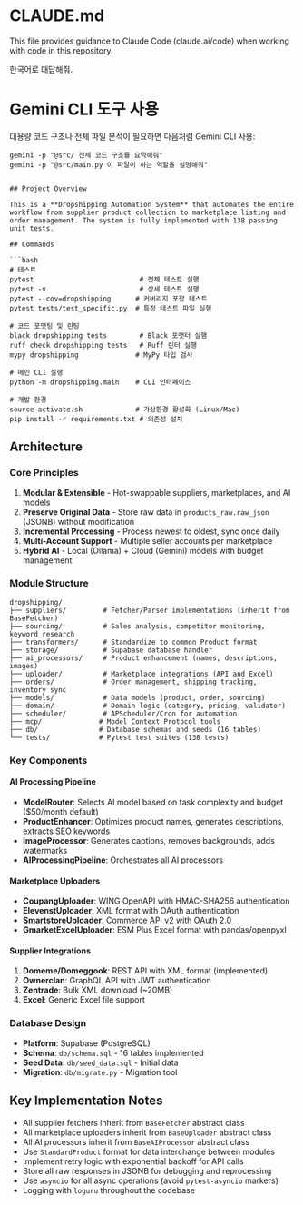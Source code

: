 # CLAUDE.md

This file provides guidance to Claude Code (claude.ai/code) when working with code in this repository.

한국어로 대답해줘.

# Gemini CLI 도구 사용

대용량 코드 구조나 전체 파일 분석이 필요하면 다음처럼 Gemini CLI 사용:

```tool:gemini
gemini -p "@src/ 전체 코드 구조를 요약해줘"
gemini -p "@src/main.py 이 파일이 하는 역할을 설명해줘"


## Project Overview

This is a **Dropshipping Automation System** that automates the entire workflow from supplier product collection to marketplace listing and order management. The system is fully implemented with 138 passing unit tests.

## Commands

```bash
# 테스트
pytest                          # 전체 테스트 실행
pytest -v                       # 상세 테스트 실행  
pytest --cov=dropshipping      # 커버리지 포함 테스트
pytest tests/test_specific.py  # 특정 테스트 파일 실행

# 코드 포맷팅 및 린팅
black dropshipping tests        # Black 포맷터 실행
ruff check dropshipping tests   # Ruff 린터 실행
mypy dropshipping              # MyPy 타입 검사

# 메인 CLI 실행
python -m dropshipping.main    # CLI 인터페이스

# 개발 환경
source activate.sh             # 가상환경 활성화 (Linux/Mac)
pip install -r requirements.txt # 의존성 설치
```

## Architecture

### Core Principles
1. **Modular & Extensible** - Hot-swappable suppliers, marketplaces, and AI models
2. **Preserve Original Data** - Store raw data in `products_raw.raw_json` (JSONB) without modification
3. **Incremental Processing** - Process newest to oldest, sync once daily
4. **Multi-Account Support** - Multiple seller accounts per marketplace
5. **Hybrid AI** - Local (Ollama) + Cloud (Gemini) models with budget management

### Module Structure
```
dropshipping/
├── suppliers/         # Fetcher/Parser implementations (inherit from BaseFetcher)
├── sourcing/          # Sales analysis, competitor monitoring, keyword research  
├── transformers/      # Standardize to common Product format
├── storage/           # Supabase database handler
├── ai_processors/     # Product enhancement (names, descriptions, images)
├── uploader/          # Marketplace integrations (API and Excel)
├── orders/            # Order management, shipping tracking, inventory sync
├── models/            # Data models (product, order, sourcing)
├── domain/            # Domain logic (category, pricing, validator)
├── scheduler/         # APScheduler/Cron for automation
├── mcp/              # Model Context Protocol tools
├── db/               # Database schemas and seeds (16 tables)
└── tests/            # Pytest test suites (138 tests)
```

### Key Components

#### AI Processing Pipeline
- **ModelRouter**: Selects AI model based on task complexity and budget ($50/month default)
- **ProductEnhancer**: Optimizes product names, generates descriptions, extracts SEO keywords
- **ImageProcessor**: Generates captions, removes backgrounds, adds watermarks
- **AIProcessingPipeline**: Orchestrates all AI processors

#### Marketplace Uploaders
- **CoupangUploader**: WING OpenAPI with HMAC-SHA256 authentication
- **ElevenstUploader**: XML format with OAuth authentication
- **SmartstoreUploader**: Commerce API v2 with OAuth 2.0
- **GmarketExcelUploader**: ESM Plus Excel format with pandas/openpyxl

#### Supplier Integrations
1. **Domeme/Domeggook**: REST API with XML format (implemented)
2. **Ownerclan**: GraphQL API with JWT authentication
3. **Zentrade**: Bulk XML download (~20MB)
4. **Excel**: Generic Excel file support

### Database Design
- **Platform**: Supabase (PostgreSQL)
- **Schema**: `db/schema.sql` - 16 tables implemented
- **Seed Data**: `db/seed_data.sql` - Initial data
- **Migration**: `db/migrate.py` - Migration tool

## Key Implementation Notes

- All supplier fetchers inherit from `BaseFetcher` abstract class
- All marketplace uploaders inherit from `BaseUploader` abstract class
- All AI processors inherit from `BaseAIProcessor` abstract class
- Use `StandardProduct` format for data interchange between modules
- Implement retry logic with exponential backoff for API calls
- Store all raw responses in JSONB for debugging and reprocessing
- Use `asyncio` for all async operations (avoid `pytest-asyncio` markers)
- Logging with `loguru` throughout the codebase